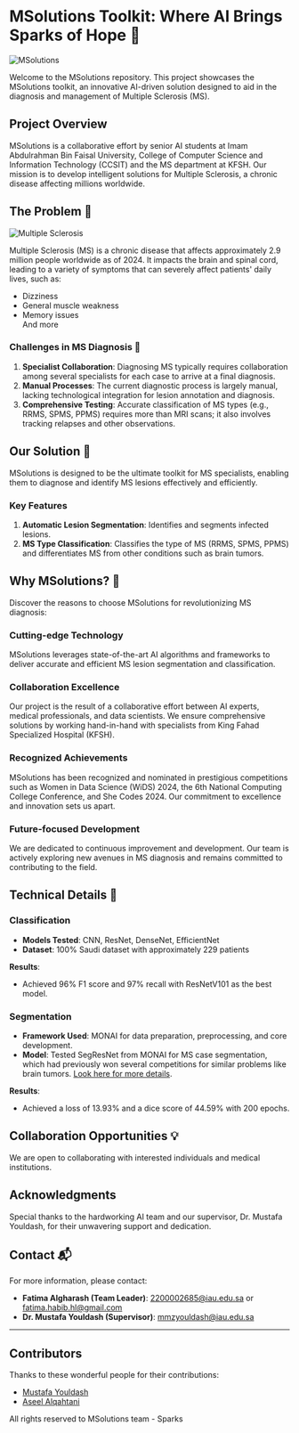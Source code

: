 # MSolutions Toolkit: Where AI Brings Sparks of Hope 🚀

![MSolutions](https://sonographictendencies.files.wordpress.com/2021/03/ms-header.png?w=1400&h=400&crop=1)

Welcome to the MSolutions repository. This project showcases the MSolutions toolkit, an innovative AI-driven solution designed to aid in the diagnosis and management of Multiple Sclerosis (MS).

## Project Overview

MSolutions is a collaborative effort by senior AI students at Imam Abdulrahman Bin Faisal University, College of Computer Science and Information Technology (CCSIT) and the MS department at KFSH. Our mission is to develop intelligent solutions for Multiple Sclerosis, a chronic disease affecting millions worldwide.

## The Problem 🧩

![Multiple Sclerosis](https://cdn.bangkokhospital.com/2023/04/ms-pic2.jpeg)

Multiple Sclerosis (MS) is a chronic disease that affects approximately 2.9 million people worldwide as of 2024. It impacts the brain and spinal cord, leading to a variety of symptoms that can severely affect patients' daily lives, such as:
- Dizziness
- General muscle weakness
- Memory issues <br>
And more

### Challenges in MS Diagnosis 🏥

1. **Specialist Collaboration**: Diagnosing MS typically requires collaboration among several specialists for each case to arrive at a final diagnosis.
2. **Manual Processes**: The current diagnostic process is largely manual, lacking technological integration for lesion annotation and diagnosis.
3. **Comprehensive Testing**: Accurate classification of MS types (e.g., RRMS, SPMS, PPMS) requires more than MRI scans; it also involves tracking relapses and other observations.

## Our Solution 🌟

MSolutions is designed to be the ultimate toolkit for MS specialists, enabling them to diagnose and identify MS lesions effectively and efficiently.

### Key Features

1. **Automatic Lesion Segmentation**: Identifies and segments infected lesions.
2. **MS Type Classification**: Classifies the type of MS (RRMS, SPMS, PPMS) and differentiates MS from other conditions such as brain tumors.
 
## Why MSolutions? 🤝

Discover the reasons to choose MSolutions for revolutionizing MS diagnosis:

### Cutting-edge Technology

MSolutions leverages state-of-the-art AI algorithms and frameworks to deliver accurate and efficient MS lesion segmentation and classification.

### Collaboration Excellence

Our project is the result of a collaborative effort between AI experts, medical professionals, and data scientists. We ensure comprehensive solutions by working hand-in-hand with specialists from King Fahad Specialized Hospital (KFSH).

### Recognized Achievements

MSolutions has been recognized and nominated in prestigious competitions such as Women in Data Science (WiDS) 2024, the 6th National Computing College Conference, and She Codes 2024. Our commitment to excellence and innovation sets us apart.

### Future-focused Development

We are dedicated to continuous improvement and development. Our team is actively exploring new avenues in MS diagnosis and remains committed to contributing to the field.

## Technical Details 🔧

### Classification

- **Models Tested**: CNN, ResNet, DenseNet, EfficientNet
- **Dataset**: 100% Saudi dataset with approximately 229 patients

**Results**:
- Achieved 96% F1 score and 97% recall with ResNetV101 as the best model.

### Segmentation

- **Framework Used**: MONAI for data preparation, preprocessing, and core development.
- **Model**: Tested SegResNet from MONAI for MS case segmentation, which had previously won several competitions for similar problems like brain tumors. [Look here for more details](https://developer.nvidia.com/blog/nvidia-data-scientists-take-top-spots-in-miccai-2021-brain-tumor-segmentation-challenge/).

**Results**:
- Achieved a loss of 13.93% and a dice score of 44.59% with 200 epochs.

## Collaboration Opportunities 💡

We are open to collaborating with interested individuals and medical institutions. 

## Acknowledgments 

Special thanks to the hardworking AI team and our supervisor, Dr. Mustafa Youldash, for their unwavering support and dedication.

## Contact 📬

For more information, please contact:
- **Fatima Algharash (Team Leader)**: [2200002685@iau.edu.sa](mailto:2200002685@iau.edu.sa) or [fatima.habib.hl@gmail.com](mailto:fatima.habib.hl@gmail.com)
- **Dr. Mustafa Youldash (Supervisor)**: [mmzyouldash@iau.edu.sa](mailto:mmzyouldash@iau.edu.sa)

---
## Contributors
Thanks to these wonderful people for their contributions:

- [Mustafa Youldash](https://github.com/youldash)
- [Aseel Alqahtani](https://github.com/Aseellq)

All rights reserved to MSolutions team - Sparks
